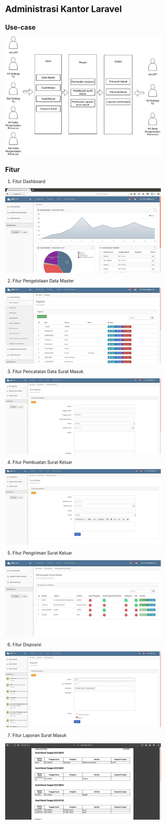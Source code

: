 # Administrasi Kantor Laravel

## Use-case

![](usecase01.png)

## Fitur

1. Fitur Dashboard

![](Page-1-Image-1.jpg)

2. Fitur Pengelolaan Data Master

![](Page-1-Image-2.jpg)

3. Fitur Pencatatan Data Surat Masuk

![](Page-2-Image-3.jpg)

4. Fitur Pembuatan Surat Keluar

![](Page-2-Image-4.jpg)

5. Fitur Pengiriman Surat Keluar

![](Page-3-Image-5.jpg)

6. Fitur Disposisi

![](Page-3-Image-6.jpg)

7. Fitur Laporan Surat Masuk

![](Page-4-Image-7.jpg)
